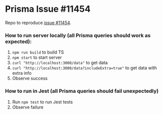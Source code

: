 # Prisma Issue #11454

Repo to reproduce [issue #11454](https://github.com/prisma/prisma/issues/11454).

### How to run server locally (all Prisma queries should work as expected):

1. `npm run build` to build TS
2. `npm start` to start server
3. `curl "http://localhost:3000/data"` to get data
4. `curl "http://localhost:3000/data?includeExtra=true"` to get data with extra info
5. Observe success

### How to run in Jest (all Prisma queries should fail unexpectedly)

1. Run `npm test` to run Jest tests
2. Observe failure

